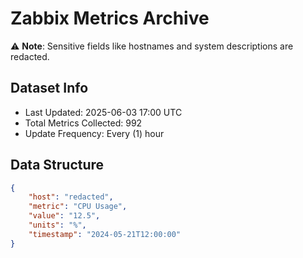 # Zabbix Metrics Archive

⚠️ **Note**: Sensitive fields like hostnames and system descriptions are redacted.

## Dataset Info
- Last Updated: 2025-06-03 17:00 UTC
- Total Metrics Collected: 992
- Update Frequency: Every (1) hour

## Data Structure
```json
{
    "host": "redacted",
    "metric": "CPU Usage",
    "value": "12.5",
    "units": "%",
    "timestamp": "2024-05-21T12:00:00"
}
```
